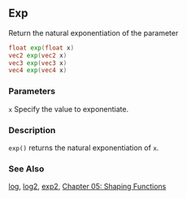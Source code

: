 ## Exp
Return the natural exponentiation of the parameter

```glsl
float exp(float x)  
vec2 exp(vec2 x)  
vec3 exp(vec3 x)  
vec4 exp(vec4 x)
```

### Parameters
```x``` Specify the value to exponentiate.

### Description
```exp()``` returns the natural exponentiation of ```x```.

<div class="simpleFunction" data="y = exp(x); "></div>

### See Also

[log](index.html#log.md), [log2](index.html#log2.md), [exp2](index.html#exp2.md), [Chapter 05: Shaping Functions](../05/)